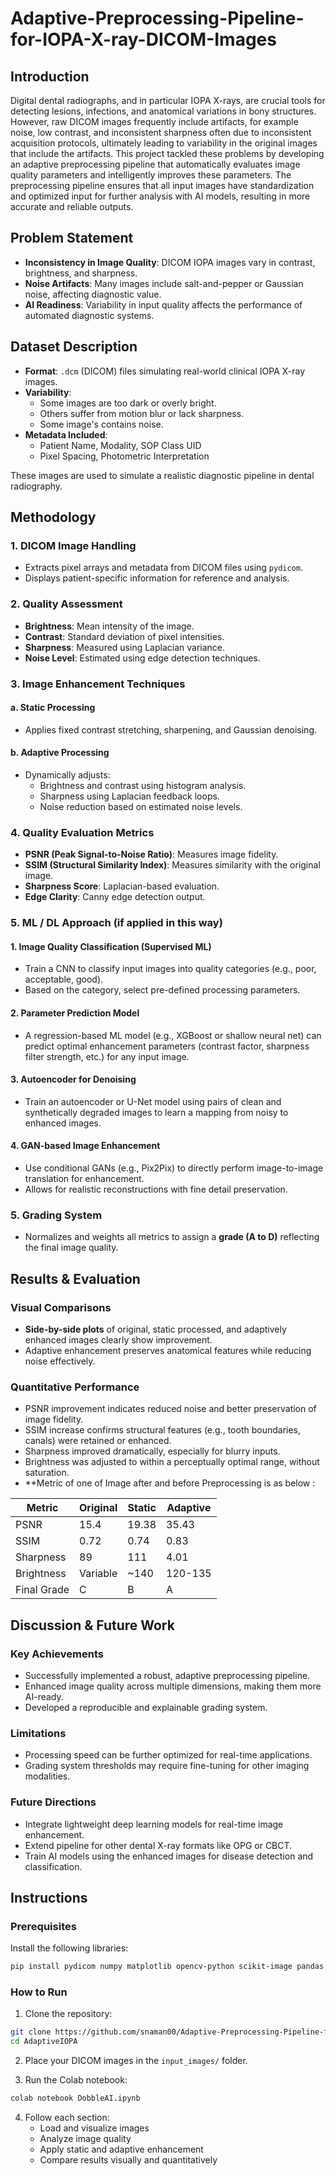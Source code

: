 # Adaptive-Preprocessing-Pipeline-for-IOPA-X-ray-DICOM-Images
## Introduction
Digital dental radiographs, and in particular IOPA X-rays, are crucial tools for detecting lesions, infections, and anatomical variations in bony structures. However, raw DICOM images frequently include artifacts, for example noise, low contrast, and inconsistent sharpness often due to inconsistent acquisition protocols, ultimately leading to variability in the original images that include the artifacts. This project tackled these problems by developing an adaptive preprocessing pipeline that automatically evaluates image quality parameters and intelligently improves these parameters. The preprocessing pipeline ensures that all input images have standardization and optimized input for further analysis with AI models, resulting in more accurate and reliable outputs.

## Problem Statement
- **Inconsistency in Image Quality**: DICOM IOPA images vary in contrast, brightness, and sharpness.
- **Noise Artifacts**: Many images include salt-and-pepper or Gaussian noise, affecting diagnostic value.
- **AI Readiness**: Variability in input quality affects the performance of automated diagnostic systems.

## Dataset Description

- **Format**: `.dcm` (DICOM) files simulating real-world clinical IOPA X-ray images.
- **Variability**:
  - Some images are too dark or overly bright.
  - Others suffer from motion blur or lack sharpness.
  - Some image's contains noise.
- **Metadata Included**: 
  - Patient Name, Modality, SOP Class UID
  - Pixel Spacing, Photometric Interpretation

These images are used to simulate a realistic diagnostic pipeline in dental radiography.


## Methodology

### 1. DICOM Image Handling
- Extracts pixel arrays and metadata from DICOM files using `pydicom`.
- Displays patient-specific information for reference and analysis.

### 2. Quality Assessment
- **Brightness**: Mean intensity of the image.
- **Contrast**: Standard deviation of pixel intensities.
- **Sharpness**: Measured using Laplacian variance.
- **Noise Level**: Estimated using edge detection techniques.

### 3. Image Enhancement Techniques
#### a. Static Processing
- Applies fixed contrast stretching, sharpening, and Gaussian denoising.

#### b. Adaptive Processing
- Dynamically adjusts:
  - Brightness and contrast using histogram analysis.
  - Sharpness using Laplacian feedback loops.
  - Noise reduction based on estimated noise levels.

### 4. Quality Evaluation Metrics
- **PSNR (Peak Signal-to-Noise Ratio)**: Measures image fidelity.
- **SSIM (Structural Similarity Index)**: Measures similarity with the original image.
- **Sharpness Score**: Laplacian-based evaluation.
- **Edge Clarity**: Canny edge detection output.

### **5. ML / DL Approach (if applied in this way)**
#### 1. Image Quality Classification (Supervised ML)
- Train a CNN to classify input images into quality categories (e.g., poor, acceptable, good).
- Based on the category, select pre-defined processing parameters.

#### 2. Parameter Prediction Model
- A regression-based ML model (e.g., XGBoost or shallow neural net) can predict optimal enhancement parameters (contrast factor, sharpness filter strength, etc.) for any input image.

#### 3. Autoencoder for Denoising
- Train an autoencoder or U-Net model using pairs of clean and synthetically degraded images to learn a mapping from noisy to enhanced images.

#### 4. GAN-based Image Enhancement
- Use conditional GANs (e.g., Pix2Pix) to directly perform image-to-image translation for enhancement.
- Allows for realistic reconstructions with fine detail preservation.


### 5. Grading System
- Normalizes and weights all metrics to assign a **grade (A to D)** reflecting the final image quality.


## Results & Evaluation

### Visual Comparisons
- **Side-by-side plots** of original, static processed, and adaptively enhanced images clearly show improvement.
- Adaptive enhancement preserves anatomical features while reducing noise effectively.

### Quantitative Performance
- PSNR improvement indicates reduced noise and better preservation of image fidelity.
- SSIM increase confirms structural features (e.g., tooth boundaries, canals) were retained or enhanced.
- Sharpness improved dramatically, especially for blurry inputs.
- Brightness was adjusted to within a perceptually optimal range, without saturation.
- **Metric of one of Image after and before Preprocessing is as below :

| Metric       | Original | Static  | Adaptive |
|--------------|----------|---------|----------|
| PSNR         | 15.4     | 19.38   | 35.43    |
| SSIM         | 0.72     | 0.74    | 0.83     |
| Sharpness    | 89       | 111     | 4.01     |
| Brightness   | Variable | ~140    | 120-135  |
| Final Grade  | C        | B       | A        |


## Discussion & Future Work

### Key Achievements
- Successfully implemented a robust, adaptive preprocessing pipeline.
- Enhanced image quality across multiple dimensions, making them more AI-ready.
- Developed a reproducible and explainable grading system.

### Limitations
- Processing speed can be further optimized for real-time applications.
- Grading system thresholds may require fine-tuning for other imaging modalities.

### Future Directions
- Integrate lightweight deep learning models for real-time image enhancement.
- Extend pipeline for other dental X-ray formats like OPG or CBCT.
- Train AI models using the enhanced images for disease detection and classification.

## Instructions

### Prerequisites
Install the following libraries:

```bash
pip install pydicom numpy matplotlib opencv-python scikit-image pandas
```

### How to Run

1. Clone the repository:
```bash
git clone https://github.com/snaman00/Adaptive-Preprocessing-Pipeline-for-IOPA-X-ray-DICOM-Imagesgit
cd AdaptiveIOPA
```

2. Place your DICOM images in the `input_images/` folder.

3. Run the Colab notebook:
```bash
colab notebook DobbleAI.ipynb
```

4. Follow each section:
   - Load and visualize images
   - Analyze image quality
   - Apply static and adaptive enhancement
   - Compare results visually and quantitatively
